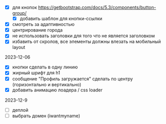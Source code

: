 - [x] для кнопок https://getbootstrap.com/docs/5.3/components/button-group/
    - [x] добавить шаблон для кнопки-ссылки
- [x] смотреть за адаптивностью
- [x] центрирование города 
- [x] не использовать заголовки для того что не является заголовком
- [x] избавить от скролов, все элементы должны влезать на мобильный layout

2023-12-06

- [x] кнопки сделать в одну линию
- [x] жирный шрифт для h1
- [x] сообщение "Профиль загружается" сделать по центру (горизонтально и вертикально)
- [x] добавить анимацию лоадера / css loader

2023-12-9

- [ ] деплой
- [ ] выбрать домен (iwantmyname)